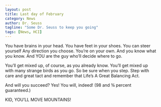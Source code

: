 ```yaml
---
layout: post
title: Last day of February
category: News
author: Dr. Seuss
tagline: "Some Dr. Seuss to keep you going"
tags: [News, HCI]
---
```



You have brains in your head.
You have feet in your shoes.
You can steer yourself
Any direction you choose.
You’re on your own. And
you know what you know.
And YOU are the guy who’ll
decide where to go.

You’ll get mixed up,
of course, as you already know.
You’ll get mixed up with
many strange birds as you go.
So be sure when you step.
Step with care and great
tact and remember that
Life’s A Great Balancing Act.

And will you succeed?
Yes! You will, indeed!
(98 and ¾ percent guaranteed.)

KID, YOU’LL MOVE
MOUNTAINS!
